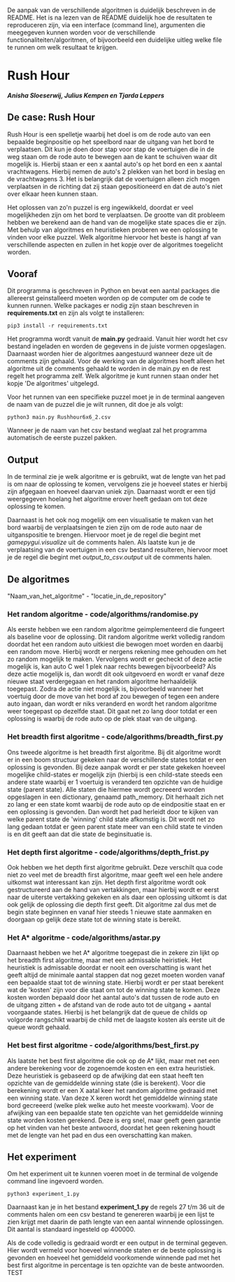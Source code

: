 De aanpak van de verschillende algoritmen is duidelijk beschreven in de README.
Het is na lezen van de README duidelijk hoe de resultaten te reproduceren zijn, via een interface (command line), argumenten die meegegeven kunnen worden voor de verschillende functionaliteiten/algoritmen, of bijvoorbeeld een duidelijke uitleg welke file te runnen om welk resultaat te krijgen.

# Rush Hour
##### Anisha Sloeserwij, Julius Kempen en Tjarda Leppers

## De case: Rush Hour
Rush Hour is een spelletje waarbij het doel is om de rode auto van een bepaalde beginpositie op het speelbord naar de uitgang van het bord te verplaatsen.
Dit kun je doen door stap voor stap de voertuigen die in de weg staan om de rode auto te bewegen aan de kant te schuiven waar dit mogelijk is. 
Hierbij staan er een x aantal auto's op het bord en een x aantal vrachtwagens. Hierbij nemen de auto's 2 plekken van het bord in beslag en de vrachtwagens 3.
Het is belangrijk dat de voertuigen alleen zich mogen verplaatsen in de richting dat zij staan gepositioneerd en dat de auto's niet over elkaar heen kunnen staan.

Het oplossen van zo'n puzzel is erg ingewikkeld, doordat er veel mogelijkheden zijn om het bord te verplaatsen.
De grootte van dit probleem hebben we berekend aan de hand van de mogelijke state spaces die er zijn. 
Met behulp van algoritmes en heuristieken proberen we een oplossing te vinden voor elke puzzel. 
Welk algoritme hiervoor het beste is hangt af van verschillende aspecten en zullen in het kopje over de algoritmes toegelicht worden. 

## Vooraf
Dit programma is geschreven in Python en bevat een aantal packages die allereerst geinstalleerd moeten worden op de computer om de code te kunnen runnen. Welke packages er nodig zijn staan beschreven in **requirements.txt** en zijn als volgt te installeren:

```
pip3 install -r requirements.txt
```

Het programma wordt vanuit de **main.py** gedraaid. Vanuit hier wordt het csv bestand ingeladen en worden de gegevens in de juiste vormen opgeslagen. Daarnaast worden hier de algoritmes aangestuurd wanneer deze uit de comments zijn gehaald. Voor de werking van de algoritmes hoeft alleen het algoritme uit de comments gehaald te worden in de main.py en de rest regelt het programma zelf. Welk algoritme je kunt runnen staan onder het kopje 'De algoritmes' uitgelegd.  

Voor het runnen van een specifieke puzzel moet je in de terminal aangeven de naam van de puzzel die je wilt runnen, dit doe je als volgt:

```
python3 main.py Rushhour6x6_2.csv
```
Wanneer je de naam van het csv bestand weglaat zal het programma automatisch de eerste puzzel pakken. 

## Output
In de terminal zie je welk algoritme er is gebruikt, wat de lengte van het pad is om naar de oplossing te komen, vervolgens zie je hoeveel states er hierbij zijn afgegaan en hoeveel daarvan uniek zijn. Daarnaast wordt er een tijd weergegeven hoelang het algoritme erover heeft gedaan om tot deze oplossing te komen.

Daarnaast is het ook nog mogelijk om een visualisatie te maken van het bord waarbij de verplaatsingen te zien zijn om de rode auto naar de uitganspositie te brengen. Hiervoor moet je de regel die begint met _gamepygui.visualize_ uit de comments halen. 
Als laatste kun je de verplaatsing van de voertuigen in een csv bestand resulteren, hiervoor moet je de regel die begint met _output_to_csv.output_ uit de comments halen. 

## De algoritmes
"Naam_van_het_algoritme" - "locatie_in_de_repository"

### Het random algoritme - code/algorithms/randomise.py
Als eerste hebben we een random algoritme geimplementeerd die fungeert als baseline voor de oplossing. 
Dit random algoritme werkt volledig random doordat het een random auto uitkiest die bewogen moet worden en daarbij een random move.
Hierbij wordt er nergens rekening mee gehouden om het zo random mogelijk te maken. 
Vervolgens wordt er gecheckt of deze actie mogelijk is, kan auto C wel 1 plek naar rechts bewegen bijvoorbeeld?
Als deze actie mogelijk is, dan wordt dit ook uitgevoerd en wordt er vanaf deze nieuwe staat verdergegaan en het random algoritme herhaaldelijk toegepast.
Zodra de actie niet mogelijk is, bijvoorbeeld wanneer het voertuig door de move van het bord af zou bewegen of tegen een andere auto ingaan, dan wordt er niks veranderd en wordt het random algoritme weer toegepast op dezelfde staat.
Dit gaat net zo lang door totdat er een oplossing is waarbij de rode auto op de plek staat van de uitgang. 

### Het breadth first algoritme - code/algorithms/breadth_first.py
Ons tweede algoritme is het breadth first algoritme. 
Bij dit algoritme wordt er in een boom structuur gekeken naar de verschillende states totdat er een oplossing is gevonden. 
Bij deze aanpak wordt er per state gekeken hoeveel mogelijke child-states er mogelijk zijn (hierbij is een child-state steeds een andere state waarbij er 1 voertuig is veranderd ten opzichte van de huidige state (parent state).
Alle staten die hiermee wordt gecreeerd worden opgeslagen in een dictionary, genaamd path_memory.
Dit herhaalt zich net zo lang er een state komt waarbij de rode auto op de eindpositie staat en er een oplossing is gevonden. 
Dan wordt het pad herleidt door te kijken van welke parent state de 'winning' child state afkomstig is.
Dit wordt net zo lang gedaan totdat er geen parent state meer van een child state te vinden is en dit geeft aan dat die state de beginsituatie is. 

### Het depth first algoritme - code/algorithms/depth_frist.py
Ook hebben we het depth first algoritme gebruikt. Deze verschilt qua code niet zo veel met de breadth first algoritme, maar geeft wel een hele andere uitkomst wat interessant kan zijn. Het depth first algoritme wordt ook gestructureerd aan de hand van vertakkingen, maar hierbij wordt er eerst naar de uiterste vertakking gekeken en als daar een oplossing uitkomt is dat ook gelijk de oplossing die depth first geeft.
Dit algoritme zal dus met de begin state beginnen en vanaf hier steeds 1 nieuwe state aanmaken en doorgaan op gelijk deze state tot de winning state is bereikt.

### Het A* algoritme - code/algorithms/astar.py
Daarnaast hebben we het A* algoritme toegepast die in zekere zin lijkt op het breadth first algoritme, maar met een admissable heiristiek.
Het heuristiek is admissable doordat er nooit een overschatting is want het geeft altijd de minimale aantal stappen dat nog gezet moeten worden vanaf een bepaalde staat tot de winning state. Hierbij wordt er per staat berekent wat de 'kosten' zijn voor die staat om tot de winning state te komen. Deze kosten worden bepaald door het aantal auto's dat tussen de rode auto en de uitgang zitten + de afstand van de rode auto tot de uitgang + aantal voorgaande states. Hierbij is het belangrijk dat de queue de childs op volgorde rangschikt waarbij de child met de laagste kosten als eerste uit de queue wordt gehaald.  

### Het best first algoritme - code/algorithms/best_first.py
Als laatste het best first algoritme die ook op de A* lijkt, maar met net een andere berekening voor de zogenoemde kosten en een extra heuristiek. Deze heuristiek is gebaseerd op de afwijking dat een staat heeft ten opzichte van de gemiddelde winning state (die is berekent).
Voor die berekening wordt er een X aatal keer het random algoritme gedraaid met een winning state. Van deze X keren wordt het gemiddelde winning state bord gecreeerd (welke plek welke auto het meeste voorkwam). Voor de afwijking van een bepaalde state ten opzichte van het gemiddelde winning state worden kosten gerekend. 
Deze is erg snel, maar geeft geen garantie op het vinden van het beste antwoord, doordat het geen rekening houdt met de lengte van het pad en dus een overschatting kan maken. 

## Het experiment
Om het experiment uit te kunnen voeren moet in de terminal de volgende command line ingevoerd worden. 
```
python3 experiment_1.py
```
Daarnaast kan je in het bestand **experiment_1.py** de regels 27 t/m 36 uit de comments halen om een csv bestand te genereren waarbij je een lijst te zien krijgt met daarin de path lengte van een aantal winnende oplossingen. Dit aantal is standaard ingesteld op 400000. 

Als de code volledig is gedraaid wordt er een output in de terminal gegeven. Hier wordt vermeld voor hoeveel winnende staten er de beste oplossing is gevonden en hoeveel het gemiddeld voorkomende winnende pad met het best first algoritme in percentage is ten opzichte van de beste antwoorden. TEST
